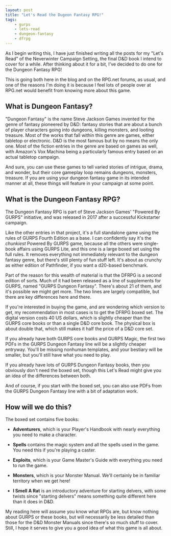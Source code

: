 ```yaml
---
layout: post
title: "Let's Read the Dugeon Fantasy RPG!"
tags:
    - gurps
    - lets-read
    - dungeon-fantasy
    - dfrpg
---
```


As I begin writing this, I have just finished writing all the posts for my
"Let's Read" of the Neverwinter Campaign Setting, the final D&D book I intend to
cover for a while. After thinking about it for a bit, I've decided to do one for
the Dungeon Fantasy RPG!

This is going both here in the blog and on the RPG.net forums, as usual, and one
of the reasons I'm doing it is because I feel lots of people over at RPG.net
would benefit from knowing more about this game.

## What is Dungeon Fantasy?

"Dungeon Fantasy" is the name Steve Jackson Games invented for the genre of
fantasy pioneered by D&D: fantasy stories that are about a bunch of player
characters going into dungeons, killing monsters, and looting treasure. Most of
the works that fall within this genre are games, either tabletop or
electronic. D&D is the most famous but by no means the only one. Most of the
fiction entries in the genre are based on games as well, with Amazon's Vox
Machina being a particularly famous entry based on an actual tabletop campaign.

And sure, you can use these games to tell varied stories of intrigue, drama, and
wonder, but their core gameplay loop remains dungeons, monsters, treasure. If
you are using your dungeon fantasy game in its intended manner at all, these
things will feature in your campaign at some point.

## What is the Dungeon Fantasy RPG?

The Dungeon Fantasy RPG is part of Steve Jackson Games' "Powered By GURPS"
initiative, and was released in 2017 after a successful Kickstarter
campaign.

Like the other entries in that project, it's a full standalone game using the
rules of GURPS Fourth Edition as a base. I can confidently say it's the
_chunkiest_ Powered By GURPS game, because all the others were single-book
affairs using GURPS Lite, and this one is a large boxed set using the full
rules. It removes everything not immediately relevant to the dungeon fantasy
genre, but there's still plenty of fun stuff left. It's about as crunchy as
either edition of Pathfinder, if you want a d20-based benchmark.

Part of the reason for this wealth of material is that the DFRPG is a second
edition of sorts. Much of it had been released as a line of supplements for
GURPS, named "GURPS Dungeon Fantasy". There's about 21 of them, and it's
possible we might get more. The two lines are largely compatible, but there are
key differences here and there.

If you're interested in buying the game, and are wondering which version to get,
my recommendation in most cases is to get the DFRPG boxed set. The digital
version costs 40 US dollars, which is slightly cheaper than the GURPS core books
or than a single D&D core book. The physical box is about double that, which
still makes it half the price of a D&D core set.

If you already have both GURPS core books and GURPS Magic, the first two PDFs in
the GURPS Dungeon Fantasy line will be a slightly cheaper entryway. You'll be
missing nonhuman templates, and your bestiary will be smaller, but you'll still
have what you need to play.

If you already have lots of GURPS Dungeon Fantasy books, then you obviously
don't need the boxed set, though this Let's Read might give you an idea of the
differences between both.

And of course, if you start with the boxed set, you can also use PDFs from the
GURPS Dungeon Fantasy line with a bit of adaptation work.

## How will we do this?

The boxed set contains five books:

- **Adventurers**, which is your Player's Handbook with nearly everything you
  need to make a character.

- **Spells** contains the magic system and all the spells used in the game. You
  need this if you're playing a caster.

- **Exploits**, which is your Game Master's Guide with everything you need to
  run the game.

- **Monsters**, which is your Monster Manual. We'll certainly be in familiar
  territory when we get here!

- **I Smell A Rat** is an introductory adventure for starting delvers, with some
  twists since "starting delvers" means something quite different here than it
  does in D&D.

My reading here will assume you know what RPGs are, but know nothing about GURPS
or these books, but will necessarily be less detailed than those for the D&D
Monster Manuals since there's so much stuff to cover. Still, I hope it serves to
give you a good idea of what this game is all about.
